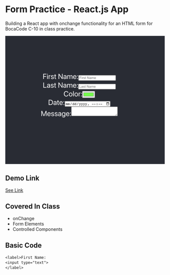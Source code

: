 # Form Practice - React.js App
Building a React app with onchange functionality for an HTML form for BocaCode C-10 in class practice.

![screen shot](./public/images/readme.png)

## Demo Link
[See Link](https://form-practice-jsohndata.web.app/)

## Covered In Class
* onChange
* Form Elements
* Controlled Components

## Basic Code
```
<label>First Name:
<input type="text">
</label>
```